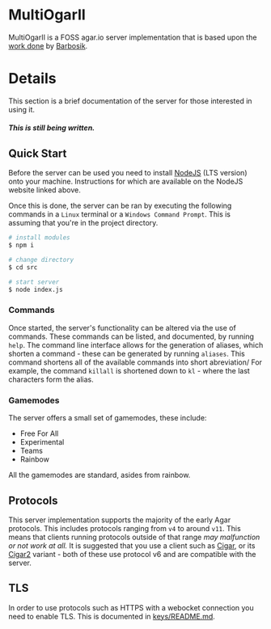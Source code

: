 # MultiOgarII
MultiOgarII is a FOSS agar.io server implementation that is based upon the [work done](https://github.com/Barbosik/MultiOgar) by [Barbosik](https://github.com/Barbosik/).


# Details
This section is a brief documentation of the server for those interested in using it.

##### ***This is still being written.***


## Quick Start
Before the server can be used you need to install [NodeJS](https://nodejs.org/en/) (LTS version) onto your machine. Instructions for which are available on the NodeJS website linked above.

Once this is done, the server can be ran by executing the following commands in a `Linux` terminal or a `Windows Command Prompt`. This is assuming that you're in the project directory. 

```BASH
# install modules
$ npm i

# change directory
$ cd src

# start server
$ node index.js
```
### Commands
Once started, the server's functionality can be altered via the use of commands. These commands can be listed, and documented, by running `help`. The command line interface allows for the generation of aliases, which shorten a command - these can be generated by running `aliases`. This command shortens all of the available commands into short abreviation/ For example, the command `killall` is shortened down to `kl` - where the last characters form the alias. 

### Gamemodes
The server offers a small set of gamemodes, these include:
- Free For All 
- Experimental
- Teams
- Rainbow

All the gamemodes are standard, asides from rainbow.


## Protocols
This server implementation supports the majority of the early Agar protocols. This includes protocols ranging from `v4` to around `v11`. This means that clients running protocols outside of that range *may malfunction or not work at all.* It is suggested that you use a client such as [Cigar](https://github.com/Luka967/Cigar), or its [Cigar2](https://github.com/Cigar2/Cigar2) variant - both of these use protocol v6 and are compatible with the server.

## TLS
In order to use protocols such as HTTPS with a webocket connection you need to enable TLS. This is documented in [keys/README.md](./keys/README.md).